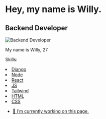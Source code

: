 # Hey, my name is Willy.
## Backend Developer

![Backend Developer](https://arturssmirnovs.github.io/github-profile-readme-generator/images/banner.png)

My name is Willy, 27

Skills: 


  <li> <a href="https://github.com/devicons/devicon/blob/master/icons/react/react-original.svg" alt_text="react icon" >Django </li>
  <li> Node </li>
  <li> React </li>
  <li> JS </li>
  <li> Tailwind </li>
  <li> HTML </li>
  <li> CSS </li>


- 🔭 I’m currently working on this page. 





